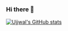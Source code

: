 ### Hi there 👋

<!--
**masteryodaa/masteryodaa** is a ✨ _special_ ✨ repository because its `README.md` (this file) appears on your GitHub profile.

Here are some ideas to get you started:

- 🔭 I’m currently working on ...
- 🌱 I’m currently learning ...
- 👯 I’m looking to collaborate on ...
- 🤔 I’m looking for help with ...
- 💬 Ask me about ...
- 📫 How to reach me: ...
- 😄 Pronouns: ...
- ⚡ Fun fact: ...
-->

[![Ujjwal's GitHub stats](https://github-readme-stats.vercel.app/api?username=masteryodaa)](https://github.com/masteryodaa/github-readme-stats)

